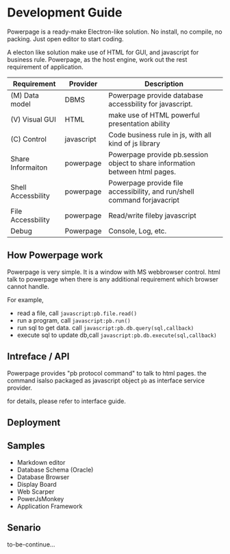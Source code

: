 # Development Guide

Powerpage is a ready-make Electron-like solution. No install, no compile, no packing. Just open editor to start coding.

A electon like solution make use of HTML for GUI, and javascript for business rule. Powerpage, as the  host engine, work out the rest requirement of application.

Requirement | Provider | Description
------------|-----------|-----------
(M) Data model | DBMS | Powerpage provide database accessbility for javascript.
(V) Visual GUI |  HTML | make use of HTML powerful presentation ability
(C) Control    | javascript   | Code business rule in js, with all kind of js library
Share Informaiton | powerpage  | Powerpage provide pb.session object to share information between html pages.
Shell Accessbility    | powerpage | Powerpage provide file accessibility, and run/shell command forjavacript
File Accessbility    | powerpage | Read/write fileby javascript    
Debug| Powerpage | Console, Log, etc.

## How Powerpage work

Powerpage is very simple. It is a window with MS webbrowser control. html talk to powerpage when there is any additional requirement which browser cannot handle.

For example, 

* read a file, call ``javascript:pb.file.read()``
* run a program, call ``javascript:pb.run()``
* run sql to get data. call ``javascript:pb.db.query(sql,callback)``
* execute sql to update db,call ``javascript:pb.db.execute(sql,callback)``

## Intreface / API

Powerpage provides "pb protocol command" to talk to html pages. the command isalso packaged as javascript object ``pb`` as interface service provider.

for details, please refer to interface  guide.


## Deployment


## Samples

* Markdown editor
* Database Schema (Oracle)
* Database Browser
* Display Board
* Web Scarper
* PowerJsMonkey 
* Application Framework

## Senario

to-be-continue...
